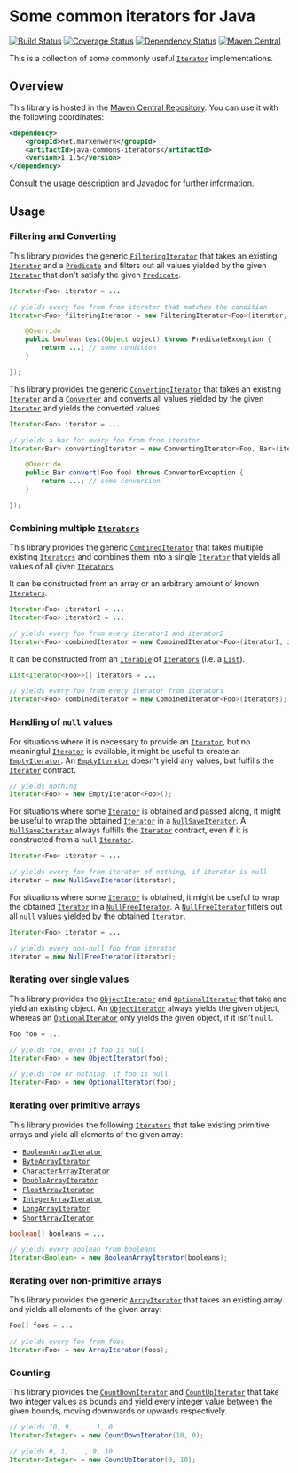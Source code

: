 # Some common iterators for Java

[![Build Status](https://travis-ci.org/markenwerk/java-commons-iterators.svg?branch=master)](https://travis-ci.org/markenwerk/java-commons-iterators)
[![Coverage Status](https://coveralls.io/repos/markenwerk/java-commons-iterators/badge.svg?branch=master&service=github)](https://coveralls.io/github/markenwerk/java-commons-iterators?branch=master)
[![Dependency Status](https://www.versioneye.com/user/projects/564dd82a771e41003f000001/badge.svg)](https://www.versioneye.com/user/projects/564dd82a771e41003f000001)
[![Maven Central](https://maven-badges.herokuapp.com/maven-central/net.markenwerk/commons-iterators/badge.svg)](https://maven-badges.herokuapp.com/maven-central/net.markenwerk/commons-iterators)

This is a collection of some commonly useful [`Iterator`][Iterator] implementations.

## Overview

This library is hosted in the [Maven Central Repository](http://search.maven.org/#artifactdetails|net.markenwerk|java-commons-iterators|1.1.5|jar). You can use it with the following coordinates:

```xml
<dependency>
	<groupId>net.markenwerk</groupId>
	<artifactId>java-commons-iterators</artifactId>
	<version>1.1.5</version>
</dependency>
```

Consult the [usage description](#usage) and [Javadoc](http://markenwerk.github.io/java-commons-iterators/javadoc/1.1.5/index.html) for further information.

## Usage

### Filtering and Converting

This library provides the generic [`FilteringIterator`][FilteringIterator] that takes an existing [`Iterator`][Iterator] and a [`Predicate`][Predicate] and filters out all values yielded by the given [`Iterator`][Iterator] that don't satisfy the given [`Predicate`][Predicate].

```java
Iterator<Foo> iterator = ...

// yields every foo from from iterator that matches the condition
Iterator<Foo> filteringIterator = new FilteringIterator<Foo>(iterator, new Predicate<Foo>(){

	@Override
	public boolean test(Object object) throws PredicateException {
		return ...; // some condition
	}

});
```

This library provides the generic [`ConvertingIterator`][ConvertingIterator] that takes an existing [`Iterator`][Iterator] and a [`Converter`][Converter] and converts all values yielded by the given [`Iterator`][Iterator] and yields the converted values. 

```java
Iterator<Foo> iterator = ...

// yields a bar for every foo from from iterator
Iterator<Bar> convertingIterator = new ConvertingIterator<Foo, Bar>(iterator, new Converter<Foo, Bar>(){

	@Override
	public Bar convert(Foo foo) throws ConverterException {
		return ...; // some conversion
	}

});
```

### Combining multiple [`Iterators`][Iterator]

This library provides the generic [`CombinedIterator`][CombinedIterator] that takes multiple existing [`Iterators`][Iterator] and combines them into a single [`Iterator`][Iterator] that yields all values of all given [`Iterators`][Iterator].

It can be constructed from an array or an arbitrary amount of known [`Iterators`][Iterator].

```java
Iterator<Foo> iterator1 = ...
Iterator<Foo> iterator2 = ...

// yields every foo from every iterator1 and iterator2
Iterator<Foo> combinedIterator = new CombinedIterator<Foo>(iterator1, iterator2); 
```

It can be constructed from an [`Iterable`][Iterable] of [`Iterators`][Iterator] (i.e. a [`List`][List]).

```java
List<Iterator<Foo>>[] iterators = ...

// yields every foo from every iterator from iterators
Iterator<Foo> combinedIterator = new CombinedIterator<Foo>(iterators); 
```

### Handling of `null` values

For situations where it is necessary to provide an [`Iterator`][Iterator], but no meaningful [`Iterator`][Iterator] is available, it might be useful to create an [`EmptyIterator`][EmptyIterator]. An [`EmptyIterator`][EmptyIterator] doesn't yield any values, but fulfills the [`Iterator`][Iterator] contract.

```java
// yields nothing
Iterator<Foo> = new EmptyIterator<Foo>();
```

For situations where some [`Iterator`][Iterator] is obtained and passed along, it might be useful to wrap the obtained [`Iterator`][Iterator] in a [`NullSaveIterator`][NullSaveIterator]. A [`NullSaveIterator`][NullSaveIterator] always fulfills the [`Iterator`][Iterator] contract, even if it is constructed from a `null` [`Iterator`][Iterator].

```java
Iterator<Foo> iterator = ...

// yields every foo from iterator of nothing, if iterator is null
iterator = new NullSaveIterator(iterator); 
```

For situations where some [`Iterator`][Iterator] is obtained, it might be useful to wrap the obtained [`Iterator`][Iterator] in a [`NullFreeIterator`][NullFreeIterator]. A [`NullFreeIterator`][NullFreeIterator] filters out all `null` values yielded by the obtained [`Iterator`][Iterator].

```java
Iterator<Foo> iterator = ...

// yields every non-null foo from iterator
iterator = new NullFreeIterator(iterator);
```

### Iterating over single values

This library provides the [`ObjectIterator`][ObjectIterator] and [`OptionalIterator`][OptionalIterator] that take and yield an existing object. An [`ObjectIterator`][ObjectIterator] always yields the given object, whereas an [`OptionalIterator`][OptionalIterator] only yields the given object, if it isn't `null`. 

```java
Foo foo = ...

// yields foo, even if foo is null
Iterator<Foo> = new ObjectIterator(foo); 

// yields foo or nothing, if foo is null
Iterator<Foo> = new OptionalIterator(foo); 
```

### Iterating over primitive arrays

This library provides the following [`Iterators`][Iterator] that take existing primitive arrays and yield all elements of the given array:

- [`BooleanArrayIterator`][BooleanArrayIterator]
- [`ByteArrayIterator`][ByteArrayIterator]
- [`CharacterArrayIterator`][CharacterArrayIterator]
- [`DoubleArrayIterator`][DoubleArrayIterator]
- [`FloatArrayIterator`][FloatArrayIterator]
- [`IntegerArrayIterator`][IntegerArrayIterator]
- [`LongArrayIterator`][LongArrayIterator]
- [`ShortArrayIterator`][ShortArrayIterator]

```java
boolean[] booleans = ...

// yields every boolean from booleans
Iterator<Boolean> = new BooleanArrayIterator(booleans);
```

### Iterating over non-primitive arrays

This library provides the generic [`ArrayIterator`][ArrayIterator] that takes an existing array and yields all elements of the given array:

```java
Foo[] foos = ...

// yields every foo from foos
Iterator<Foo> = new ArrayIterator(foos); 
```

### Counting

This library provides the [`CountDownIterator`][CountDownIterator] and [`CountUpIterator`][CountUpIterator] that take two integer values as bounds and yield every integer value between the given bounds, moving downwards or upwards respectively.

```java
// yields 10, 9, ..., 1, 0
Iterator<Integer> = new CountDownIterator(10, 0);

// yields 0, 1, ..., 9, 10 
Iterator<Integer> = new CountUpIterator(0, 10); 
```


[ArrayIterator]: http://static.javadoc.io/net.markenwerk/commons-iterators/1.1.5/index.html?net/markenwerk/commons/iterators/ArrayIterator.html
[BooleanArrayIterator]: http://static.javadoc.io/net.markenwerk/commons-iterators/1.1.5/index.html?net/markenwerk/commons/iterators/BooleanArrayIterator.html
[ByteArrayIterator]: http://static.javadoc.io/net.markenwerk/commons-iterators/1.1.5/index.html?net/markenwerk/commons/iterators/ByteArrayIterator.html
[CharacterArrayIterator]: http://static.javadoc.io/net.markenwerk/commons-iterators/1.1.5/index.html?net/markenwerk/commons/iterators/CharacterArrayIterator.html
[CombinedIterator]: http://static.javadoc.io/net.markenwerk/commons-iterators/1.1.5/index.html?net/markenwerk/commons/iterators/CombinedIterator.html
[ConvertingIterator]: http://static.javadoc.io/net.markenwerk/commons-iterators/1.1.5/index.html?net/markenwerk/commons/iterators/ConvertingIterator.html
[CountDownIterator]: http://static.javadoc.io/net.markenwerk/commons-iterators/1.1.5/index.html?net/markenwerk/commons/iterators/CountDownIterator.html
[CountUpIterator]: http://static.javadoc.io/net.markenwerk/commons-iterators/1.1.5/index.html?net/markenwerk/commons/iterators/CountUpIterator.html
[DoubleArrayIterator]: http://static.javadoc.io/net.markenwerk/commons-iterators/1.1.5/index.html?net/markenwerk/commons/iterators/DoubleArrayIterator.html
[EmptyIterator]: http://static.javadoc.io/net.markenwerk/commons-iterators/1.1.5/index.html?net/markenwerk/commons/iterators/EmptyIterator.html
[FilteringIterator]: http://static.javadoc.io/net.markenwerk/commons-iterators/1.1.5/index.html?net/markenwerk/commons/iterators/FilteringIterator.html
[FloatArrayIterator]: http://static.javadoc.io/net.markenwerk/commons-iterators/1.1.5/index.html?net/markenwerk/commons/iterators/FloatArrayIterator.html
[IntegerArrayIterator]: http://static.javadoc.io/net.markenwerk/commons-iterators/1.1.5/index.html?net/markenwerk/commons/iterators/IntegerArrayIterator.html
[LongArrayIterator]: http://static.javadoc.io/net.markenwerk/commons-iterators/1.1.5/index.html?net/markenwerk/commons/iterators/LongArrayIterator.html
[NullFreeIterator]: http://static.javadoc.io/net.markenwerk/commons-iterators/1.1.5/index.html?net/markenwerk/commons/iterators/NullFreeIterator.html
[NullSaveIterator]: http://static.javadoc.io/net.markenwerk/commons-iterators/1.1.5/index.html?net/markenwerk/commons/iterators/NullSaveIterator.html
[ObjectIterator]: http://static.javadoc.io/net.markenwerk/commons-iterators/1.1.5/index.html?net/markenwerk/commons/iterators/ObjectIterator.html
[OptionalIterator]: http://static.javadoc.io/net.markenwerk/commons-iterators/1.1.5/index.html?net/markenwerk/commons/iterators/OptionalIterator.html
[ShortArrayIterator]: http://static.javadoc.io/net.markenwerk/commons-iterators/1.1.5/index.html?net/markenwerk/commons/iterators/ShortArrayIterator.html

[Converter]: http://static.javadoc.io/net.markenwerk/commons-interfaces/2.0.0/index.html?net/markenwerk/commons/interfaces/Converter.html
[Predicate]: http://static.javadoc.io/net.markenwerk/commons-interfaces/2.0.0/index.html?net/markenwerk/commons/interfaces/Predicate.html

[Iterable]: http://docs.oracle.com/javase/6/docs/api/index.html?java/lang/Iterable.html
[Iterator]: http://docs.oracle.com/javase/6/docs/api/index.html?java/util/Iterator.html
[List]: http://docs.oracle.com/javase/6/docs/api/index.html?java/util/List.html
